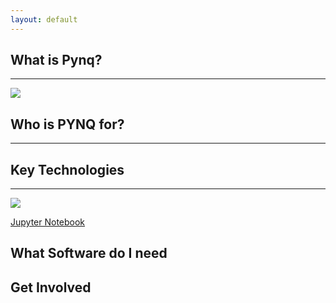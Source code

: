 ```yaml
---
layout: default
---
```

<!-------------------------------------------------------------------------------------------->
<!--Start Intro-->
<div class="flex-row">
  <div class="flex-item flex-column">
    <h2>What is Pynq?</h2>
    <hr>
    <p class="text">
      <img class="image image-wrap-text max-width-400" src="img/Pynq-z1.png">
      <zero-md src="./Index.md/Intro.md"></zero-md>
    </p>
  </div>
</div>
<!--End Intro-->
<!-------------------------------------------------------------------------------------------->
<!--Start Who Only-->
<div class="flex-row">
  <div class="flex-item flex-column">
    <h2> Who is PYNQ for?</h2>
    <hr>
    <p class="text">
      <zero-md src="./Index.md/Who.md"></zero-md>
    </p>
  </div>
</div>
<!--End Who-->
<!-------------------------------------------------------------------------------------------->
<!--Start Key Only-->
<div class="flex-row">
  <div class="flex-item flex-column full-width">
    <h2>Key Technologies</h2>
    <hr>
  </div>
</div>
<div class="flex-row">
  <div class="flex-item flex-item-stretch flex-column">
    <img class="image max-width-400" src="img/jupyter.png">
  </div>
  <div class="flex-item flex-item-stretch-4 flex-column">
    <p class="text">
      <a class="highlight-text" href="https://jupyter.org/">Jupyter Notebook</a><br>
      <zero-md src="./Index.md/Key.md"></zero-md>
    </p>
  </div>
</div>
<!--End List of Projects-->
<div class="flex-row">
  <div class="flex-item flex-column">
    <h2>What Software do I need</h2>
    <p class="text">
      <zero-md src="./Index.md/What.md"></zero-md>
    </p>
    <h2>Get Involved</h2>
    <p class="text">
      <zero-md src="./Index.md/Get.md"></zero-md>
    </p>
  </div>
</div>
<!--End Text Only-->
<!-------------------------------------------------------------------------------------------->